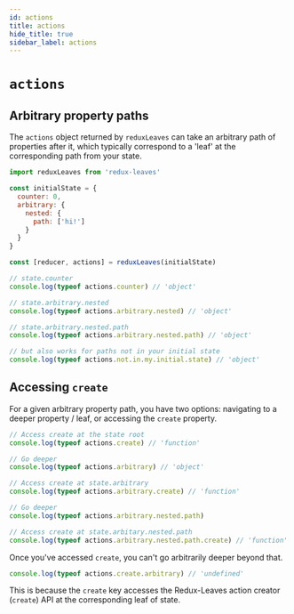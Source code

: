 ```yaml
---
id: actions
title: actions
hide_title: true
sidebar_label: actions
---
```


# `actions`

## Arbitrary property paths

The `actions` object returned by `reduxLeaves` can take an arbitrary path of properties after it, which typically correspond to a 'leaf' at the corresponding path from your state.

```js
import reduxLeaves from 'redux-leaves'

const initialState = {
  counter: 0,
  arbitrary: {
    nested: {
      path: ['hi!']
    }
  }
}

const [reducer, actions] = reduxLeaves(initialState)

// state.counter
console.log(typeof actions.counter) // 'object'

// state.arbitrary.nested
console.log(typeof actions.arbitrary.nested) // 'object'

// state.arbitrary.nested.path
console.log(typeof actions.arbitrary.nested.path) // 'object'

// but also works for paths not in your initial state
console.log(typeof actions.not.in.my.initial.state) // 'object'
```

## Accessing `create`

For a given arbitrary property path, you have two options: navigating to a deeper property / leaf, or accessing the `create` property.

```js
// Access create at the state root
console.log(typeof actions.create) // 'function'

// Go deeper
console.log(typeof actions.arbitrary) // 'object'

// Access create at state.arbitrary
console.log(typeof actions.arbitrary.create) // 'function'

// Go deeper
console.log(typeof actions.arbitrary.nested.path)

// Access create at state.arbitary.nested.path
console.log(typeof actions.arbitrary.nested.path.create) // 'function'
```

Once you've accessed `create`, you can't go arbitrarily deeper beyond that.
```js
console.log(typeof actions.create.arbitrary) // 'undefined'
```

This is because the `create` key accesses the Redux-Leaves action creator (`create`) API at the corresponding leaf of state.